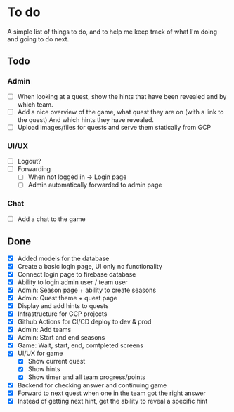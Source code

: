 # To do

A simple list of things to do, and to help me keep track of what I'm doing and going to do next.

## Todo

### Admin

- [ ] When looking at a quest, show the hints that have been revealed and by which team.
- [ ] Add a nice overview of the game, what quest they are on (with a link to the quest)
      And which hints they have revealed.
- [ ] Upload images/files for quests and serve them statically from GCP

### UI/UX

- [ ] Logout?
- [ ] Forwarding
  - [ ] When not logged in -> Login page
  - [ ] Admin automatically forwarded to admin page

### Chat

- [ ] Add a chat to the game

## Done

- [x] Added models for the database
- [x] Create a basic login page, UI only no functionality
- [x] Connect login page to firebase database
- [x] Ability to login admin user / team user
- [x] Admin: Season page + ability to create seasons
- [x] Admin: Quest theme + quest page
- [x] Display and add hints to quests
- [x] Infrastructure for GCP projects
- [x] Github Actions for CI/CD deploy to dev & prod
- [x] Admin: Add teams
- [x] Admin: Start and end seasons
- [x] Game: Wait, start, end, comtpleted screens
- [x] UI/UX for game
  - [x] Show current quest
  - [x] Show hints
  - [x] Show timer and all team progress/points
- [x] Backend for checking answer and continuing game
- [x] Forward to next quest when one in the team got the right answer
- [x] Instead of getting next hint, get the ability to reveal a specific hint
